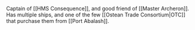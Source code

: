 Captain of [[HMS Consequence]], and good friend of [[Master Archeron]].  Has multiple ships, and one of the few [[Ostean Trade Consortium|OTC]] that purchase them from [[Port Abalash]].